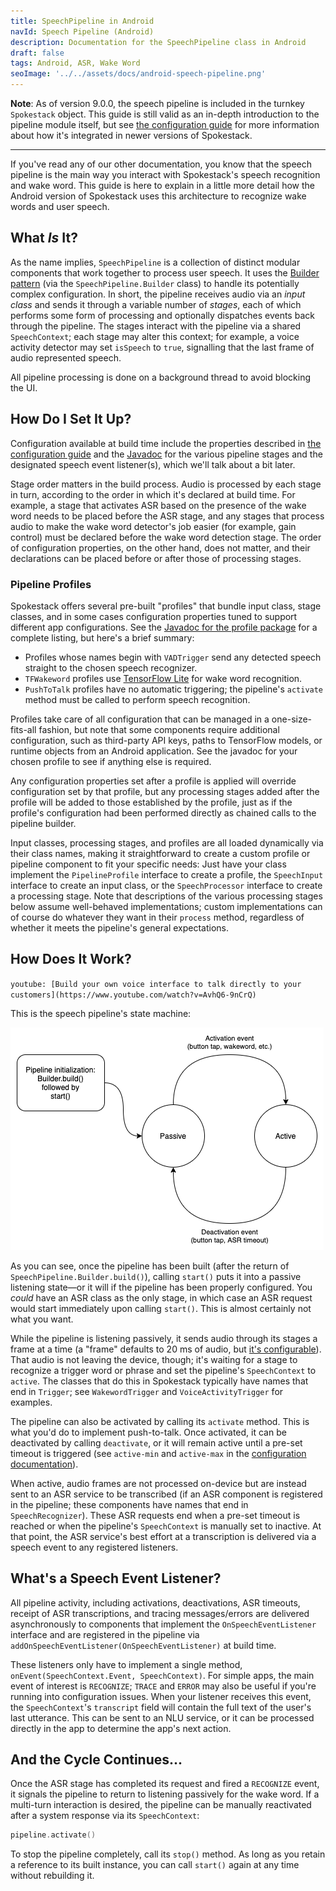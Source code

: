 ```yaml
---
title: SpeechPipeline in Android
navId: Speech Pipeline (Android)
description: Documentation for the SpeechPipeline class in Android
draft: false
tags: Android, ASR, Wake Word
seoImage: '../../assets/docs/android-speech-pipeline.png'
---
```


**Note**: As of version 9.0.0, the speech pipeline is included in the turnkey `Spokestack` object. This guide is still valid as an in-depth introduction to the pipeline module itself, but see [the configuration guide](turnkey-configuration) for more information about how it's integrated in newer versions of Spokestack.

---

If you've read any of our other documentation, you know that the speech pipeline is the main way you interact with Spokestack's speech recognition and wake word. This guide is here to explain in a little more detail how the Android version of Spokestack uses this architecture to recognize wake words and user speech.

## What _Is_ It?

As the name implies, `SpeechPipeline` is a collection of distinct modular components that work together to process user speech. It uses the [Builder pattern](https://en.wikipedia.org/wiki/Builder_pattern) (via the `SpeechPipeline.Builder` class) to handle its potentially complex configuration. In short, the pipeline receives audio via an _input class_ and sends it through a variable number of _stages_, each of which performs some form of processing and optionally dispatches events back through the pipeline. The stages interact with the pipeline via a shared `SpeechContext`; each stage may alter this context; for example, a voice activity detector may set `isSpeech` to `true`, signalling that the last frame of audio represented speech.

All pipeline processing is done on a background thread to avoid blocking the UI.

## How Do I Set It Up?

Configuration available at build time include the properties described in [the configuration guide](/docs/concepts/pipeline-configuration) and the [Javadoc](https://www.javadoc.io/doc/io.spokestack/spokestack-android) for the various pipeline stages and the designated speech event listener(s), which we'll talk about a bit later.

Stage order matters in the build process. Audio is processed by each stage in turn, according to the order in which it's declared at build time. For example, a stage that activates ASR based on the presence of the wake word needs to be placed before the ASR stage, and any stages that process audio to make the wake word detector's job easier (for example, gain control) must be declared before the wake word detection stage. The order of configuration properties, on the other hand, does not matter, and their declarations can be placed before or after those of processing stages.

### Pipeline Profiles

Spokestack offers several pre-built "profiles" that bundle input class, stage classes, and in some cases configuration properties tuned to support different app configurations. See the [Javadoc for the profile package](https://www.javadoc.io/doc/io.spokestack/spokestack-android/latest/io/spokestack/spokestack/profile/package-summary.html) for a complete listing, but here's a brief summary:

- Profiles whose names begin with `VADTrigger` send any detected speech straight to the chosen speech recognizer.
- `TFWakeword` profiles use [TensorFlow Lite](https://www.tensorflow.org/lite) for wake word recognition.
- `PushToTalk` profiles have no automatic triggering; the pipeline's `activate` method must be called to perform speech recognition.

Profiles take care of all configuration that can be managed in a one-size-fits-all fashion, but note that some components require additional configuration, such as third-party API keys, paths to TensorFlow models, or runtime objects from an Android application. See the javadoc for your chosen profile to see if anything else is required.

Any configuration properties set after a profile is applied will override configuration set by that profile, but any processing stages added after the profile will be added to those established by the profile, just as if the profile's configuration had been performed directly as chained calls to the pipeline builder.

Input classes, processing stages, and profiles are all loaded dynamically via their class names, making it straightforward to create a custom profile or pipeline component to fit your specific needs: Just have your class implement the `PipelineProfile` interface to create a profile, the `SpeechInput` interface to create an input class, or the `SpeechProcessor` interface to create a processing stage. Note that descriptions of the various processing stages below assume well-behaved implementations; custom implementations can of course do whatever they want in their `process` method, regardless of whether it meets the pipeline's general expectations.

## How Does It Work?

`youtube: [Build your own voice interface to talk directly to your customers](https://www.youtube.com/watch?v=AvhQ6-9nCrQ)`

This is the speech pipeline's state machine:

![speech pipeline](../../assets/docs/speech_pipeline_states.png 'speech pipeline')

As you can see, once the pipeline has been built (after the return of `SpeechPipeline.Builder.build()`), calling `start()` puts it into a passive listening state—or it will if the pipeline has been properly configured. You _could_ have an ASR class as the only stage, in which case an ASR request would start immediately upon calling `start()`. This is almost certainly not what you want.

While the pipeline is listening passively, it sends audio through its stages a frame at a time (a "frame" defaults to 20 ms of audio, but [it's configurable](/docs/concepts/pipeline-configuration)). That audio is not leaving the device, though; it's waiting for a stage to recognize a trigger word or phrase and set the pipeline's `SpeechContext` to `active`. The classes that do this in Spokestack typically have names that end in `Trigger`; see `WakewordTrigger` and `VoiceActivityTrigger` for examples.

The pipeline can also be activated by calling its `activate` method. This is what you'd do to implement push-to-talk. Once activated, it can be deactivated by calling `deactivate`, or it will remain active until a pre-set timeout is triggered (see `active-min` and `active-max` in the [configuration documentation](/docs/concepts/pipeline-configuration)).

When active, audio frames are not processed on-device but are instead sent to an ASR service to be transcribed (if an ASR component is registered in the pipeline; these components have names that end in `SpeechRecognizer`). These ASR requests end when a pre-set timeout is reached or when the pipeline's `SpeechContext` is manually set to inactive. At that point, the ASR service's best effort at a transcription is delivered via a speech event to any registered listeners.

## What's a Speech Event Listener?

All pipeline activity, including activations, deactivations, ASR timeouts, receipt of ASR transcriptions, and tracing messages/errors are delivered asynchronously to components that implement the `OnSpeechEventListener` interface and are registered in the pipeline via `addOnSpeechEventListener(OnSpeechEventListener)` at build time.

These listeners only have to implement a single method, `onEvent(SpeechContext.Event, SpeechContext)`. For simple apps, the main event of interest is `RECOGNIZE`; `TRACE` and `ERROR` may also be useful if you're running into configuration issues. When your listener receives this event, the `SpeechContext`'s `transcript` field will contain the full text of the user's last utterance. This can be sent to an NLU service, or it can be processed directly in the app to determine the app's next action.

## And the Cycle Continues...

Once the ASR stage has completed its request and fired a `RECOGNIZE` event, it signals the pipeline to return to listening passively for the wake word. If a multi-turn interaction is desired, the pipeline can be manually reactivated after a system response via its `SpeechContext`:

```kotlin
pipeline.activate()
```

To stop the pipeline completely, call its `stop()` method. As long as you retain a reference to its built instance, you can call `start()` again at any time without rebuilding it.
